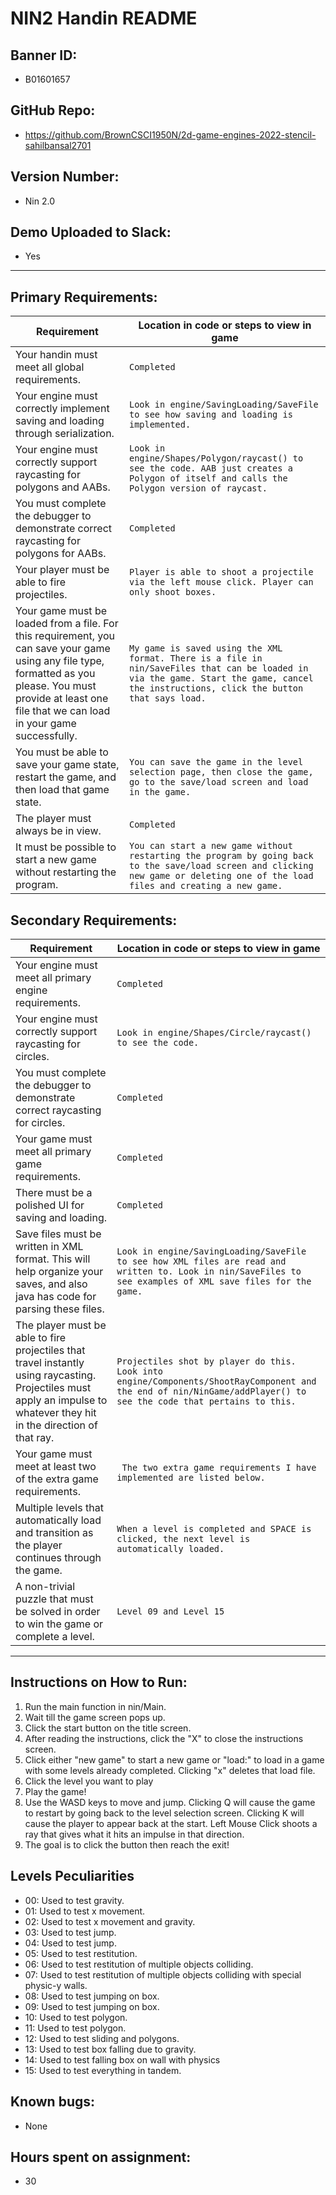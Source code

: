 # NIN2 Handin README

## Banner ID: 
- B01601657

## GitHub Repo:
- https://github.com/BrownCSCI1950N/2d-game-engines-2022-stencil-sahilbansal2701

## Version Number:
- Nin 2.0

## Demo Uploaded to Slack: 
- Yes

--------------------------------------------------------------
## Primary Requirements:
| Requirement                                                                                                                                                                                                     | Location in code or steps to view in game                                                                                                                                                   |
|-----------------------------------------------------------------------------------------------------------------------------------------------------------------------------------------------------------------|---------------------------------------------------------------------------------------------------------------------------------------------------------------------------------------------|
| Your handin must meet all global requirements.                                                                                                                                                                  | ```Completed```                                                                                                                                                                             |
| Your engine must correctly implement saving and loading through serialization.                                                                                                                                  | ```Look in engine/SavingLoading/SaveFile to see how saving and loading is implemented.```                                                                                                   |
| Your engine must correctly support raycasting for polygons and AABs.                                                                                                                                            | ```Look in engine/Shapes/Polygon/raycast() to see the code. AAB just creates a Polygon of itself and calls the Polygon version of raycast.```                                               |
| You must complete the debugger to demonstrate correct raycasting for polygons for AABs.                                                                                                                         | ```Completed```                                                                                                                                                                             |
| Your player must be able to fire projectiles.                                                                                                                                                                   | ```Player is able to shoot a projectile via the left mouse click. Player can only shoot boxes.```                                                                                           |
| Your game must be loaded from a file. For this requirement, you can save your game using any file type, formatted as you please. You must provide at least one file that we can load in your game successfully. | ```My game is saved using the XML format. There is a file in nin/SaveFiles that can be loaded in via the game. Start the game, cancel the instructions, click the button that says load.``` |
| You must be able to save your game state, restart the game, and then load that game state.                                                                                                                      | ```You can save the game in the level selection page, then close the game, go to the save/load screen and load in the game.```                                                              |
| The player must always be in view.                                                                                                                                                                              | ```Completed```                                                                                                                                                                             |
| It must be possible to start a new game without restarting the program.                                                                                                                                         | ```You can start a new game without restarting the program by going back to the save/load screen and clicking new game or deleting one of the load files and creating a new game.```        |

## Secondary Requirements:
| Requirement                                                                                                                                                              | Location in code or steps to view in game                                                                                                                             |
|--------------------------------------------------------------------------------------------------------------------------------------------------------------------------|-----------------------------------------------------------------------------------------------------------------------------------------------------------------------|
| Your engine must meet all primary engine requirements.                                                                                                                   | ```Completed```                                                                                                                                                       |
| Your engine must correctly support raycasting for circles.                                                                                                               | ```Look in engine/Shapes/Circle/raycast() to see the code.```                                                                                                         |
| You must complete the debugger to demonstrate correct raycasting for circles.                                                                                            | ```Completed```                                                                                                                                                       |
| Your game must meet all primary game requirements.                                                                                                                       | ```Completed```                                                                                                                                                       |
| There must be a polished UI for saving and loading.                                                                                                                      | ```Completed```                                                                                                                                                       |
| Save files must be written in XML format. This will help organize your saves, and also java has code for parsing these files.                                            | ```Look in engine/SavingLoading/SaveFile to see how XML files are read and written to. Look in nin/SaveFiles to see examples of XML save files for the game.```       |
| The player must be able to fire projectiles that travel instantly using raycasting. Projectiles must apply an impulse to whatever they hit in the direction of that ray. | ```Projectiles shot by player do this. Look into engine/Components/ShootRayComponent and the end of nin/NinGame/addPlayer() to see the code that pertains to this.``` |
| Your game must meet at least two of the extra game requirements.                                                                                                         | ``` The two extra game requirements I have implemented are listed below.```                                                                                           |
| Multiple levels that automatically load and transition as the player continues through the game.                                                                         | ```When a level is completed and SPACE is clicked, the next level is automatically loaded.```                                                                         |
| A non-trivial puzzle that must be solved in order to win the game or complete a level.                                                                                   | ```Level 09 and Level 15```                                                                                                                                           |

--------------------------------------------------------------

## Instructions on How to Run:
1) Run the main function in nin/Main.
2) Wait till the game screen pops up.
3) Click the start button on the title screen.
4) After reading the instructions, click the "X" to close the instructions screen.
5) Click either "new game" to start a new game or "load:" to load in a game with some levels already completed. Clicking "x" deletes that load file.
6) Click the level you want to play
7) Play the game!
8) Use the WASD keys to move and jump. Clicking Q will cause the game to restart by going back to the level selection screen. Clicking K will cause the player to appear back at the start. Left Mouse Click shoots a ray that gives what it hits an impulse in that direction.
9) The goal is to click the button then reach the exit!

## Levels Peculiarities
- 00: Used to test gravity.
- 01: Used to test x movement.
- 02: Used to test x movement and gravity.
- 03: Used to test jump.
- 04: Used to test jump.
- 05: Used to test restitution.
- 06: Used to test restitution of multiple objects colliding.
- 07: Used to test restitution of multiple objects colliding with special physic-y walls.
- 08: Used to test jumping on box.
- 09: Used to test jumping on box.
- 10: Used to test polygon.
- 11: Used to test polygon.
- 12: Used to test sliding and polygons.
- 13: Used to test box falling due to gravity.
- 14: Used to test falling box on wall with physics
- 15: Used to test everything in tandem.

## Known bugs: 
- None

## Hours spent on assignment: 
- 30